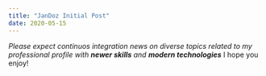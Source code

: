 ```yaml
---
title: "JanDoz Initial Post"
date: 2020-05-15
---
```

_Please expect continuos integration news on diverse topics related to my professional profile with **newer skills** and **modern technologies**_
I hope you enjoy!
